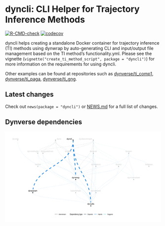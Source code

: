 
<!-- README.md is generated from README.Rmd. Please edit that file -->

# dyncli: CLI Helper for Trajectory Inference Methods

[![R-CMD-check](https://github.com/dynverse/dyncli/workflows/R-CMD-check/badge.svg)](https://github.com/dynverse/dyncli/actions?query=workflow%3AR-CMD-check)
[![codecov](https://codecov.io/gh/dynverse/dyncli/branch/master/graph/badge.svg)](https://codecov.io/gh/dynverse/dyncli)

dyncli helps creating a standalone Docker container for trajectory
inference (TI) methods using dynwrap by auto-generating CLI and
input/output file management based on the TI method’s functionality.yml.
Please see the vignette (`vignette("create_ti_method_script", package =
"dyncli")`) for more information on the requirements for using dyncli.

Other examples can be found at repositories such as
[dynverse/ti\_comp1](https://github.com/dynverse/ti_comp1),
[dynverse/ti\_paga](https://github.com/dynverse/ti_paga),
[dynverse/ti\_gng](https://github.com/dynverse/ti_gng).

## Latest changes

Check out `news(package = "dyncli")` or [NEWS.md](NEWS.md) for a full
list of changes.

<!-- This section gets automatically generated from inst/NEWS.md -->

## Dynverse dependencies

<!-- Generated by "update_dependency_graphs.R" in the main dynverse repo -->

![](man/figures/dependencies.png)
